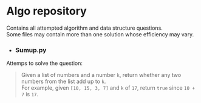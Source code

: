 # Algo repository    
Contains all attempted algorithm and data structure questions.  
Some files may contain more than one solution whose efficiency may vary.   

- ### Sumup.py    
Attemps to solve the question:
> Given a list of numbers and a number `k`, return whether any two numbers from the list add up to `k`.   
> For example, given `[10, 15, 3, 7]` and `k` of `17`, return `true` since `10 + 7` is `17`.
